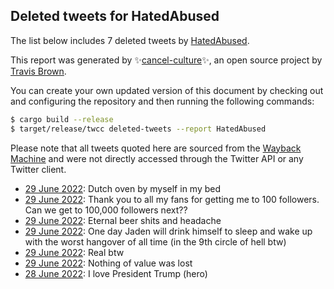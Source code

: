 ## Deleted tweets for HatedAbused

The list below includes 7 deleted tweets by
[HatedAbused](https://twitter.com/HatedAbused).



This report was generated by ✨[cancel-culture](https://github.com/travisbrown/cancel-culture)✨,
an open source project by [Travis Brown](https://twitter.com/travisbrown).

You can create your own updated version of this document by checking out and configuring the
repository and then running the following commands:

```bash
$ cargo build --release
$ target/release/twcc deleted-tweets --report HatedAbused
```

Please note that all tweets quoted here are sourced from the
[Wayback Machine](https://web.archive.org) and were not directly accessed through the Twitter API or
any Twitter client.

* [29 June 2022](https://web.archive.org/web/20220629055547/https://twitter.com/HatedAbused/status/1542023774102585344): Dutch oven by myself in my bed <!--1542023774102585344-->
* [29 June 2022](https://web.archive.org/web/20220629055457/https://twitter.com/HatedAbused/status/1542023474952257536): Thank you to all my fans for getting me to 100 followers. Can we get to 100,000 followers next?? <!--1542023474952257536-->
* [29 June 2022](https://web.archive.org/web/20220629055146/https://twitter.com/HatedAbused/status/1542022674037227521): Eternal beer shits and headache <!--1542022674037227521-->
* [29 June 2022](https://web.archive.org/web/20220629055146/https://twitter.com/HatedAbused/status/1542022674037227521): One day Jaden will drink himself to sleep and wake up with the worst hangover of all time (in the 9th circle of hell btw) <!--1542021766473781248-->
* [29 June 2022](https://web.archive.org/web/20220629053907/https://twitter.com/HatedAbused/status/1542019255176253440): Real btw <!--1542019255176253440-->
* [29 June 2022](https://web.archive.org/web/20220629053518/https://twitter.com/HatedAbused/status/1542018330663567361): Nothing of value was lost <!--1542018330663567361-->
* [28 June 2022](https://web.archive.org/web/20220628191317/https://twitter.com/HatedAbused/status/1541862007397388291): I love President Trump (hero) <!--1541862007397388291-->

